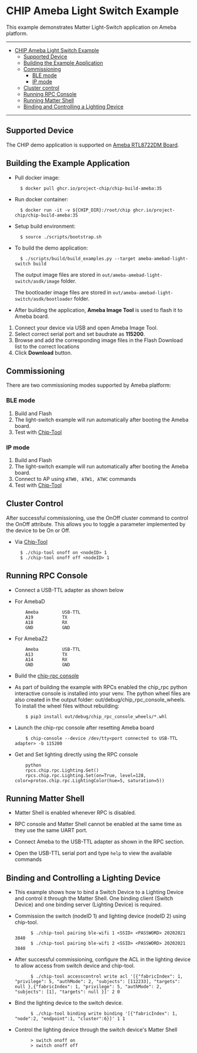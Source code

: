# CHIP Ameba Light Switch Example

This example demonstrates Matter Light-Switch application on Ameba platform.

---

-   [CHIP Ameba Light Switch Example](#chip-ameba-light-switch-example)
    -   [Supported Device](#supported-device)
    -   [Building the Example Application](#building-the-example-application)
    -   [Commissioning](#commissioning)
        -   [BLE mode](#ble-mode)
        -   [IP mode](#ip-mode)
    -   [Cluster control](#cluster-control)
    -   [Running RPC Console](#running-rpc-console)
    -   [Running Matter Shell](#running-matter-shell)
    -   [Binding and Controlling a Lighting Device](#binding-and-controlling-a-lighting-device)

---

## Supported Device

The CHIP demo application is supported on
[Ameba RTL8722DM Board](https://www.amebaiot.com/en/amebad).

## Building the Example Application

-   Pull docker image:

          $ docker pull ghcr.io/project-chip/chip-build-ameba:35

-   Run docker container:

          $ docker run -it -v ${CHIP_DIR}:/root/chip ghcr.io/project-chip/chip-build-ameba:35

-   Setup build environment:

          $ source ./scripts/bootstrap.sh

-   To build the demo application:

          $ ./scripts/build/build_examples.py --target ameba-amebad-light-switch build

    The output image files are stored in
    `out/ameba-amebad-light-switch/asdk/image` folder.

    The bootloader image files are stored in
    `out/ameba-amebad-light-switch/asdk/bootloader` folder.

-   After building the application, **Ameba Image Tool** is used to flash it to
    Ameba board.

1. Connect your device via USB and open Ameba Image Tool.
2. Select correct serial port and set baudrate as **115200**.
3. Browse and add the corresponding image files in the Flash Download list to
   the correct locations
4. Click **Download** button.

## Commissioning

There are two commissioning modes supported by Ameba platform:

### BLE mode

1. Build and Flash
2. The light-switch example will run automatically after booting the Ameba
   board.
3. Test with
   [Chip-Tool](https://github.com/project-chip/connectedhomeip/tree/master/examples/chip-tool)

### IP mode

1. Build and Flash
2. The light-switch example will run automatically after booting the Ameba
   board.
3. Connect to AP using `ATW0, ATW1, ATWC` commands
4. Test with
   [Chip-Tool](https://github.com/project-chip/connectedhomeip/tree/master/examples/chip-tool)

## Cluster Control

After successful commissioning, use the OnOff cluster command to control the
OnOff attribute. This allows you to toggle a parameter implemented by the device
to be On or Off.

-   Via
    [Chip-Tool](https://github.com/project-chip/connectedhomeip/tree/master/examples/chip-tool#using-the-client-to-send-matter-commands)

          $ ./chip-tool onoff on <nodeID> 1
          $ ./chip-tool onoff off <nodeID> 1

## Running RPC Console

-   Connect a USB-TTL adapter as shown below
-   For AmebaD

            Ameba         USB-TTL
            A19           TX
            A18           RX
            GND           GND

*   For AmebaZ2

            Ameba         USB-TTL
            A13           TX
            A14           RX
            GND           GND

-   Build the
    [chip-rpc console](https://github.com/project-chip/connectedhomeip/tree/master/examples/common/pigweed/rpc_console)

-   As part of building the example with RPCs enabled the chip_rpc python
    interactive console is installed into your venv. The python wheel files are
    also created in the output folder: out/debug/chip_rpc_console_wheels. To
    install the wheel files without rebuilding:

            $ pip3 install out/debug/chip_rpc_console_wheels/*.whl

*   Launch the chip-rpc console after resetting Ameba board

            $ chip-console --device /dev/tty<port connected to USB-TTL adapter> -b 115200

-   Get and Set lighting directly using the RPC console

            python
            rpcs.chip.rpc.Lighting.Get()
            rpcs.chip.rpc.Lighting.Set(on=True, level=128, color=protos.chip.rpc.LightingColor(hue=5, saturation=5))

## Running Matter Shell

-   Matter Shell is enabled whenever RPC is disabled.

-   RPC console and Matter Shell cannot be enabled at the same time as they use
    the same UART port.

-   Connect Ameba to the USB-TTL adapter as shown in the RPC section.

-   Open the USB-TTL serial port and type `help` to view the available commands

## Binding and Controlling a Lighting Device

-   This example shows how to bind a Switch Device to a Lighting Device and
    control it through the Matter Shell. One binding client (Switch Device) and
    one binding server (Lighting Device) is required.

-   Commission the switch (nodeID 1) and lighting device (nodeID 2) using
    chip-tool.

              $ ./chip-tool pairing ble-wifi 1 <SSID> <PASSWORD> 20202021 3840
              $ ./chip-tool pairing ble-wifi 2 <SSID> <PASSWORD> 20202021 3840

*   After successful commissioning, configure the ACL in the lighting device to
    allow access from switch device and chip-tool.

              $ ./chip-tool accesscontrol write acl '[{"fabricIndex": 1, "privilege": 5, "authMode": 2, "subjects": [112233], "targets": null },{"fabricIndex": 1, "privilege": 5, "authMode": 2, "subjects": [1], "targets": null }]' 2 0

-   Bind the lighting device to the switch device.

              $ ./chip-tool binding write binding '[{"fabricIndex": 1, "node":2, "endpoint":1, "cluster":6}]' 1 1

-   Control the lighting device through the switch device's Matter Shell

              > switch onoff on
              > switch onoff off
